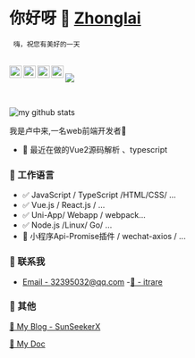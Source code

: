 <!--
 * @Descripttion: 
 * @version: 
 * @Author: Zhonglai
 * @Date: 2020-08-05 23:12:22
 * @LastEditTime: 2020-09-06 14:42:23
-->

# 你好呀 👋 [Zhonglai]() 
` 嗨，祝您有美好的一天`

<br/>

<a href="http://wpa.qq.com/msgrd?v=3&uin=&site=qq&menu=yes">
  <img align="left" alt="itrare" width="22px" src="https://cdn.jsdelivr.net/npm/simple-icons@3.1.0/icons/wechat.svg" />
</a>
<a href="#">
  <img align="left" alt="qq:32395032" width="22px" src="https://cdn.jsdelivr.net/npm/simple-icons@3.1.0/icons/tencentqq.svg" />
</a>
<a href="https://weibo.com/oreshura">
  <img align="left" alt="itrare" width="22px" src="https://cdn.jsdelivr.net/npm/simple-icons@3.1.0/icons/sinaweibo.svg" />
</a>
<a href="https://github.com/luzhonglai">
  <img align="left" alt="itrare" width="22px" src="https://cdn.jsdelivr.net/npm/simple-icons@3.1.0/icons/github.svg" />
</a>

![](https://visitor-badge.glitch.me/badge?page_id=abhisheknaiidu.abhisheknaiidu)

<br />

![my github stats](https://github-readme-stats.vercel.app/api?username=luzhonglai&show_icons=true&hide_border=true)


我是卢中来,一名web前端开发者🚀


- 🌱 最近在做的Vue2源码解析 、typescript


### 📝 工作语言

- ✅ JavaScript / TypeScript /HTML/CSS/ ...
- ✅ Vue.js / React.js / ...
- ✅ Uni-App/ Webapp / webpack...
- ✅ Node.js /Linux/ Go/ ...
- 🔧 小程序Api-Promise插件 / wechat-axios / ...



### 📮 联系我

- [Email - 32395032@qq.com](32395032@qq.com)
-[💬 - itrare]()



### 🤪 其他

[📌 My Blog - SunSeekerX](https://yoouu.cn/)

[📌 My Doc](https://sunseekerx.yoouu.cn/)




